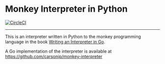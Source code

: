 # Monkey Interpreter in Python
[![CircleCI](https://circleci.com/gh/carsonip/monkey-interpreter-python/tree/master.svg?style=svg)](https://circleci.com/gh/carsonip/monkey-interpreter-python/tree/master)

---

This is an interpreter written in Python to the monkey programming language in the book [Writing an Interpreter in Go](https://interpreterbook.com/).

A Go implementation of the interpreter is available at https://github.com/carsonip/monkey-interpreter